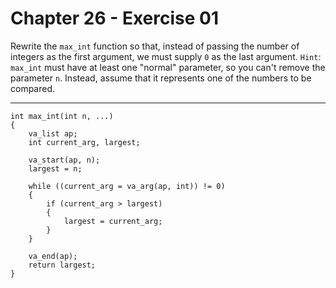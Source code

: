 # Chapter 26 - Exercise 01

Rewrite the `max_int` function so that, instead of passing the number of integers as the first argument, we must supply `0` as the last argument. `Hint`: `max_int` must have at least one "normal" parameter, so you can't remove the parameter `n`. Instead, assume that it represents one of the numbers to be compared.  

---

```
int max_int(int n, ...)
{
    va_list ap;
    int current_arg, largest;

    va_start(ap, n);
    largest = n;

    while ((current_arg = va_arg(ap, int)) != 0)
    {
        if (current_arg > largest)
        {
            largest = current_arg;
        }
    } 

    va_end(ap);
    return largest;
}
```
